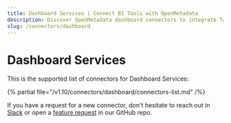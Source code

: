 ```yaml
---
title: Dashboard Services | Connect BI Tools with OpenMetadata
description: Discover OpenMetadata dashboard connectors to integrate Tableau, PowerBI, Superset & more. Complete setup guides, configurations & metadata extraction.
slug: /connectors/dashboard
---
```


# Dashboard Services

This is the supported list of connectors for Dashboard Services:

{% partial file="/v1.10/connectors/dashboard/connectors-list.md" /%}

If you have a request for a new connector, don't hesitate to reach out in [Slack](https://slack.open-metadata.org/) or
open a [feature request](https://github.com/open-metadata/OpenMetadata/issues/new/choose) in our GitHub repo.
